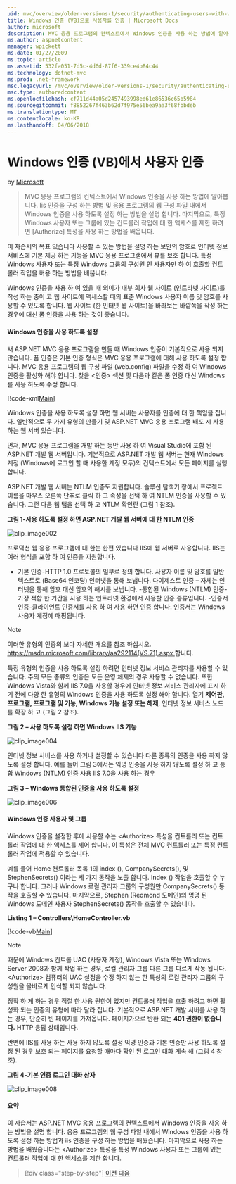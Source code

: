 ```yaml
---
uid: mvc/overview/older-versions-1/security/authenticating-users-with-windows-authentication-vb
title: Windows 인증 (VB)으로 사용자를 인증 | Microsoft Docs
author: microsoft
description: MVC 응용 프로그램의 컨텍스트에서 Windows 인증을 사용 하는 방법에 알아봅니다. 응용 프로그램의 웹 co 내에서 Windows 인증을 사용 하도록 설정 하는 방법을 알아봅니다.
ms.author: aspnetcontent
manager: wpickett
ms.date: 01/27/2009
ms.topic: article
ms.assetid: 532fa051-7d5c-4d6d-87f6-339ce4b84c44
ms.technology: dotnet-mvc
ms.prod: .net-framework
msc.legacyurl: /mvc/overview/older-versions-1/security/authenticating-users-with-windows-authentication-vb
msc.type: authoredcontent
ms.openlocfilehash: cf711d44a05d2457493998ed61e86536c65b5984
ms.sourcegitcommit: f8852267f463b62d7f975e56bea9aa3f68fbbdeb
ms.translationtype: MT
ms.contentlocale: ko-KR
ms.lasthandoff: 04/06/2018
---
```

<a name="authenticating-users-with-windows-authentication-vb"></a>Windows 인증 (VB)에서 사용자 인증
====================
by [Microsoft](https://github.com/microsoft)

> MVC 응용 프로그램의 컨텍스트에서 Windows 인증을 사용 하는 방법에 알아봅니다. Iis 인증을 구성 하는 방법 및 응용 프로그램의 웹 구성 파일 내에서 Windows 인증을 사용 하도록 설정 하는 방법을 설명 합니다. 마지막으로, 특정 Windows 사용자 또는 그룹에 있는 컨트롤러 작업에 대 한 액세스를 제한 하려면 [Authorize] 특성을 사용 하는 방법을 배웁니다.


이 자습서의 목표 있습니다 사용할 수 있는 방법을 설명 하는 보안의 암호로 인터넷 정보 서비스에 기본 제공 하는 기능을 MVC 응용 프로그램에서 뷰를 보호 합니다. 특정 Windows 사용자 또는 특정 Windows 그룹의 구성원 인 사용자만 하 여 호출할 컨트롤러 작업을 허용 하는 방법을 배웁니다.

Windows 인증을 사용 하 여 있을 때 의미가 내부 회사 웹 사이트 (인트라넷 사이트)를 작성 하는 중이 고 웹 사이트에 액세스할 때의 표준 Windows 사용자 이름 및 암호를 사용할 수 있도록 합니다. 웹 사이트 (한 인터넷 웹 사이트)을 바라보는 바깥쪽을 작성 하는 경우에 대신 폼 인증을 사용 하는 것이 좋습니다.

#### <a name="enabling-windows-authentication"></a>Windows 인증을 사용 하도록 설정

새 ASP.NET MVC 응용 프로그램을 만들 때 Windows 인증이 기본적으로 사용 되지 않습니다. 폼 인증은 기본 인증 형식은 MVC 응용 프로그램에 대해 사용 하도록 설정 합니다. MVC 응용 프로그램의 웹 구성 파일 (web.config) 파일을 수정 하 여 Windows 인증을 활성화 해야 합니다. 찾을 &lt;인증&gt; 섹션 및 다음과 같은 폼 인증 대신 Windows를 사용 하도록 수정 합니다.

[!code-xml[Main](authenticating-users-with-windows-authentication-vb/samples/sample1.xml)]

Windows 인증을 사용 하도록 설정 하면 웹 서버는 사용자를 인증에 대 한 책임을 집니다. 일반적으로 두 가지 유형의 만들기 및 ASP.NET MVC 응용 프로그램 배포 시 사용 하는 웹 서버 있습니다.

먼저, MVC 응용 프로그램을 개발 하는 동안 사용 하 여 Visual Studio에 포함 된 ASP.NET 개발 웹 서버입니다. 기본적으로 ASP.NET 개발 웹 서버는 현재 Windows 계정 (Windows에 로그인 할 때 사용한 계정 모두)의 컨텍스트에서 모든 페이지를 실행 합니다.

ASP.NET 개발 웹 서버는 NTLM 인증도 지원합니다. 솔루션 탐색기 창에서 프로젝트 이름을 마우스 오른쪽 단추로 클릭 하 고 속성을 선택 하 여 NTLM 인증을 사용할 수 있습니다. 그런 다음 웹 탭을 선택 하 고 NTLM 확인란 (그림 1 참조).

**그림 1-사용 하도록 설정 하면 ASP.NET 개발 웹 서버에 대 한 NTLM 인증**

![clip_image002](authenticating-users-with-windows-authentication-vb/_static/image1.jpg)

프로덕션 웹 응용 프로그램에 대 한는 한편 있습니다 IIS에 웹 서버로 사용합니다. IIS는 여러 형식을 포함 하 여 인증을 지원합니다.

- 기본 인증-HTTP 1.0 프로토콜의 일부로 정의 합니다. 사용자 이름 및 암호를 일반 텍스트로 (Base64 인코딩) 인터넷을 통해 보냅니다. 다이제스트 인증 – 자체는 인터넷을 통해 암호 대신 암호의 해시를 보냅니다. -통합된 Windows (NTLM) 인증-가장 적합 한 기간을 사용 하는 인트라넷 환경에서 사용할 인증 종류입니다. -인증서 인증-클라이언트 인증서를 사용 하 여 사용 하면 인증 합니다. 인증서는 Windows 사용자 계정에 매핑됩니다.

> [!NOTE] 
> 
> 이러한 유형의 인증의 보다 자세한 개요를 참조 하십시오. [ https://msdn.microsoft.com/library/aa292114(VS.71).aspx ](https://msdn.microsoft.com/library/aa292114(VS.71).aspx)합니다.


특정 유형의 인증을 사용 하도록 설정 하려면 인터넷 정보 서비스 관리자를 사용할 수 있습니다. 주의 모든 종류의 인증은 모든 운영 체제의 경우 사용할 수 없습니다. 또한 Windows Vista와 함께 IIS 7.0을 사용할 경우에 인터넷 정보 서비스 관리자에 표시 하기 전에 다양 한 유형의 Windows 인증을 사용 하도록 설정 해야 합니다. 열기 **제어판, 프로그램, 프로그램 및 기능, Windows 기능 설정 또는 해제**, 인터넷 정보 서비스 노드를 확장 하 고 (그림 2 참조).

**그림 2 – 사용 하도록 설정 하면 Windows IIS 기능**

![clip_image004](authenticating-users-with-windows-authentication-vb/_static/image2.jpg)

인터넷 정보 서비스를 사용 하거나 설정할 수 있습니다 다른 종류의 인증을 사용 하지 않도록 설정 합니다. 예를 들어 그림 3에서는 익명 인증을 사용 하지 않도록 설정 하 고 통합 Windows (NTLM) 인증 사용 IIS 7.0을 사용 하는 경우

**그림 3 – Windows 통합된 인증을 사용 하도록 설정**

![clip_image006](authenticating-users-with-windows-authentication-vb/_static/image3.jpg)

#### <a name="authorizing-windows-users-and-groups"></a>Windows 인증 사용자 및 그룹

Windows 인증을 설정한 후에 사용할 수는 &lt;Authorize&gt; 특성을 컨트롤러 또는 컨트롤러 작업에 대 한 액세스를 제어 합니다. 이 특성은 전체 MVC 컨트롤러 또는 특정 컨트롤러 작업에 적용할 수 있습니다.

예를 들어 Home 컨트롤러 목록 1의 index (), CompanySecrets(), 및 StephenSecrets() 이라는 세 가지 동작을 노출 합니다. Index () 작업을 호출할 수 누구나 합니다. 그러나 Windows 로컬 관리자 그룹의 구성원만 CompanySecrets() 동작을 호출할 수 있습니다. 마지막으로, Stephen (Redmond 도메인)의 명명 된 Windows 도메인 사용자 StephenSecrets() 동작을 호출할 수 있습니다.

**Listing 1 – Controllers\HomeController.vb**

[!code-vb[Main](authenticating-users-with-windows-authentication-vb/samples/sample2.vb)]

> [!NOTE]
> 때문에 Windows 컨트롤 UAC (사용자 계정), Windows Vista 또는 Windows Server 2008과 함께 작업 하는 경우, 로컬 관리자 그룹 다른 그룹 다르게 작동 됩니다. &lt;Authorize&gt; 컴퓨터의 UAC 설정을 수정 하지 않는 한 특성의 로컬 관리자 그룹의 구성원을 올바르게 인식할 되지 않습니다.


정확 하 게 하는 경우 적절 한 사용 권한이 없지만 컨트롤러 작업을 호출 하려고 하면 활성화 되는 인증의 유형에 따라 달라 집니다. 기본적으로 ASP.NET 개발 서버를 사용 하는 경우, 단순히 빈 페이지를 가져옵니다. 페이지가으로 반환 되는 **401 권한이 없습니다.** HTTP 응답 상태입니다.

반면에 IIS를 사용 하는 사용 하지 않도록 설정 익명 인증과 기본 인증만 사용 하도록 설정 된 경우 보호 되는 페이지를 요청할 때마다 확인 된 로그인 대화 계속 해 (그림 4 참조).

**그림 4-기본 인증 로그인 대화 상자**

![clip_image008](authenticating-users-with-windows-authentication-vb/_static/image4.jpg)

#### <a name="summary"></a>요약

이 자습서는 ASP.NET MVC 응용 프로그램의 컨텍스트에서 Windows 인증을 사용 하는 방법을 설명 합니다. 응용 프로그램의 웹 구성 파일 내에서 Windows 인증을 사용 하도록 설정 하는 방법과 iis 인증을 구성 하는 방법을 배웠습니다. 마지막으로 사용 하는 방법을 배웠습니다는 &lt;Authorize&gt; 특성을 특정 Windows 사용자 또는 그룹에 있는 컨트롤러 작업에 대 한 액세스를 제한 합니다.

> [!div class="step-by-step"]
> [이전](authenticating-users-with-forms-authentication-vb.md)
> [다음](preventing-javascript-injection-attacks-vb.md)
